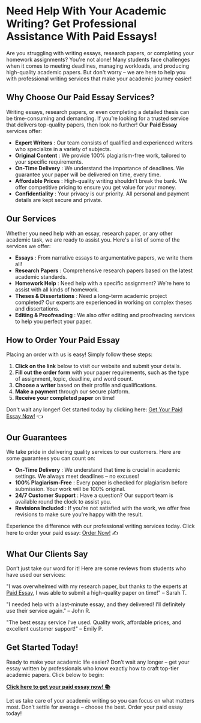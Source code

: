 # Need Help With Your Academic Writing? Get Professional Assistance With Paid Essays!

Are you struggling with writing essays, research papers, or completing your homework assignments? You're not alone! Many students face challenges when it comes to meeting deadlines, managing workloads, and producing high-quality academic papers. But don't worry – we are here to help you with professional writing services that make your academic journey easier!

## Why Choose Our Paid Essay Services?

Writing essays, research papers, or even completing a detailed thesis can be time-consuming and demanding. If you’re looking for a trusted service that delivers top-quality papers, then look no further! Our **Paid Essay** services offer:

- **Expert Writers** : Our team consists of qualified and experienced writers who specialize in a variety of subjects.
- **Original Content** : We provide 100% plagiarism-free work, tailored to your specific requirements.
- **On-Time Delivery** : We understand the importance of deadlines. We guarantee your paper will be delivered on time, every time.
- **Affordable Prices** : High-quality writing shouldn’t break the bank. We offer competitive pricing to ensure you get value for your money.
- **Confidentiality** : Your privacy is our priority. All personal and payment details are kept secure and private.

## Our Services

Whether you need help with an essay, research paper, or any other academic task, we are ready to assist you. Here's a list of some of the services we offer:

- **Essays** : From narrative essays to argumentative papers, we write them all!
- **Research Papers** : Comprehensive research papers based on the latest academic standards.
- **Homework Help** : Need help with a specific assignment? We’re here to assist with all kinds of homework.
- **Theses & Dissertations** : Need a long-term academic project completed? Our experts are experienced in working on complex theses and dissertations.
- **Editing & Proofreading** : We also offer editing and proofreading services to help you perfect your paper.

## How to Order Your Paid Essay

Placing an order with us is easy! Simply follow these steps:

1. **Click on the link** below to visit our website and submit your details.
2. **Fill out the order form** with your paper requirements, such as the type of assignment, topic, deadline, and word count.
3. **Choose a writer** based on their profile and qualifications.
4. **Make a payment** through our secure platform.
5. **Receive your completed paper** on time!

Don't wait any longer! Get started today by clicking here: [Get Your Paid Essay Now!](https://tinyurl.com/topessay?keyword=paid+essay) 👈

## Our Guarantees

We take pride in delivering quality services to our customers. Here are some guarantees you can count on:

- **On-Time Delivery** : We understand that time is crucial in academic settings. We always meet deadlines – no excuses!
- **100% Plagiarism-Free** : Every paper is checked for plagiarism before submission. Your work will be 100% original.
- **24/7 Customer Support** : Have a question? Our support team is available round the clock to assist you.
- **Revisions Included** : If you're not satisfied with the work, we offer free revisions to make sure you're happy with the result.

Experience the difference with our professional writing services today. Click here to order your paid essay: [Order Now!](https://tinyurl.com/topessay?keyword=paid+essay) ✍️

## What Our Clients Say

Don’t just take our word for it! Here are some reviews from students who have used our services:

"I was overwhelmed with my research paper, but thanks to the experts at [Paid Essay](https://tinyurl.com/topessay?keyword=paid+essay), I was able to submit a high-quality paper on time!" – Sarah T.

"I needed help with a last-minute essay, and they delivered! I’ll definitely use their service again." – John R.

"The best essay service I’ve used. Quality work, affordable prices, and excellent customer support!" – Emily P.

## Get Started Today!

Ready to make your academic life easier? Don’t wait any longer – get your essay written by professionals who know exactly how to craft top-tier academic papers. Click below to begin:

[**Click here to get your paid essay now! 📚**](https://tinyurl.com/topessay?keyword=paid+essay)

Let us take care of your academic writing so you can focus on what matters most. Don’t settle for average – choose the best. Order your paid essay today!
